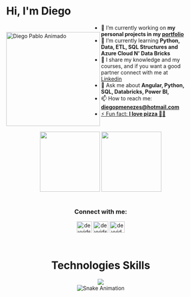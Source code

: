 <div>
    <h1>Hi, I'm Diego</h1>
    <img align="left" 
      src="https://github.com/omagopatolino/DiegoPablo2021/blob/main/DiegoGithub-min.png?raw=true" 
      alt="Diego Pablo Animado" 
      style="width: 250px; height: auto; margin-top: 20px;"
    />
  </div>
    <ul style="margin: 1rem;">
      <li>🔭 I’m currently working on <strong>my personal projects in my <a href="https://preview--portfolio-diego-pablo.lovable.app/portfolio-diego-pablo" target="_blank">portfolio</a></strong></li>
      <li>🌱 I’m currently learning <strong>Python, Data, ETL, SQL Structures and Azure Cloud N' Data Bricks</strong></li>
      <li>📝 I share my knowledge and my courses, and if you want a good partner connect with me at <a href="https://www.linkedin.com/in/diego-pablo/" target="_blank">Linkedin</a></li>
      <li>💬 Ask me about <strong>Angular, Python, SQL, Databricks, Power BI, </strong></li>
      <li>📫 How to reach me: <strong><a href="mailto:diegopmenezes@hotmail.com" target="_blank">diegopmenezes@hotmail.com</strong></li>
      <li>⚡ Fun fact: <strong>I love pizza 🍕🍕</strong></li>
    </ul>

</div>

<br />


<div align="center">
  <a href="https://github.com/DiegoPablo2021"></a>
  <img height="160em" src="https://github-readme-stats.vercel.app/api?username=DiegoPablo2021&show_icons=true&theme=tokyonight&include_all_commits=true&count_private=true"/>
  <img height="160em" src="https://github-readme-stats.vercel.app/api/top-langs/?username=DiegoPablo2021&layout=compact&langs_count=7&theme=tokyonight"/>
</div>

<br />

<div align="center">
<h3>Connect with me:</h3>
<p>

<a href="http://discordapp.com/users/306541071654191105" target="blank"><img align="center" src="https://github.com/rahuldkjain/github-profile-readme-generator/blob/master/src/images/icons/Social/discord.svg" alt="deyvidsantosdevops" height="30" width="40" /></a>
<a href="https://linkedin.com/in/diego-pablo" target="blank"><img align="center" src="https://raw.githubusercontent.com/rahuldkjain/github-profile-readme-generator/master/src/images/icons/Social/linked-in-alt.svg" alt="deyvidsantosdevops" height="30" width="40" /></a>
<a href="https://www.instagram.com/diego__pablo/" target="blank"><img align="center" src="https://raw.githubusercontent.com/rahuldkjain/github-profile-readme-generator/master/src/images/icons/Social/instagram.svg" alt="deyvid.salvatore" height="30" width="40" /></a>
</p>
</div>

<br />
<div align="center">

  <h1>Technologies Skills</h1>
  <a href="https://skillicons.dev"><img src="https://skillicons.dev/icons?i=py,js,css,html,angular,azure,nodejs,mysql,linux,docker,postman,npm,git,java,cpp&theme=light" /></a>
</div>

<div align="center">
  <img src="https://github.com/LuigiGF/LuigiGF/blob/output/github-contribution-grid-snake.svg" alt="Snake Animation" />
</div>
